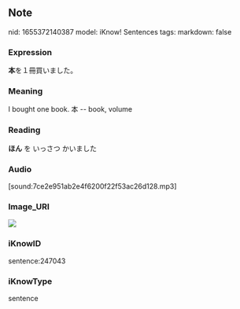 ## Note
nid: 1655372140387
model: iKnow! Sentences
tags: 
markdown: false

### Expression
<b>本</b>を１冊買いました。

### Meaning
I bought one book.
本 -- book, volume

### Reading
<b>ほん</b> を いっさつ かいました

### Audio
[sound:7ce2e951ab2e4f6200f22f53ac26d128.mp3]

### Image_URI
<img src="35ef24de48831cfc84820a7f7d09013d.jpg">

### iKnowID
sentence:247043

### iKnowType
sentence
